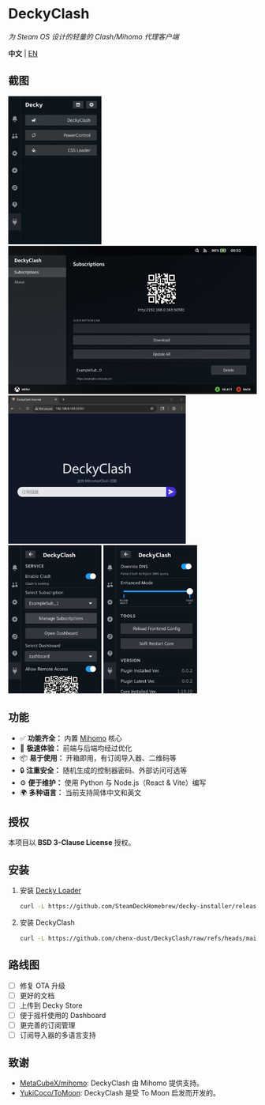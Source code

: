 # DeckyClash

*为 Steam OS 设计的轻量的 Clash/Mihomo 代理客户端*

**中文** | [EN](./README.md)

## 截图

<div class="grid">
   <img src="./assets/fast.gif" alt="Blazing Fast" height="300px"/>
   <img src="./assets/sub_mng.jpg" alt="Subscription Manager" height="300px"/>
   <img src="./assets/external.jpg" alt="External Subscription Importer" height="300px"/>
   <img src="./assets/qa-menu-1.jpg" alt="Quick Access Menu 1" height="300px"/>
   <img src="./assets/qa-menu-2.jpg" alt="Quick Access Menu 2" height="300px"/>
</div>

## 功能

- ✅ **功能齐全：** 内置 [Mihomo](https://github.com/MetaCubeX/mihomo) 核心
- 🚀 **极速体验：** 前端与后端均经过优化
- 📦 **易于使用：** 开箱即用，有订阅导入器、二维码等
- 🔒 **注重安全：** 随机生成的控制器密码、外部访问可选等
- ⚙️ **便于维护：** 使用 Python 与 Node.js（React & Vite）编写
- 🌍 **多种语言：** 当前支持简体中文和英文

## 授权

本项目以 **BSD 3-Clause License** 授权。

## 安装

1. 安装 [Decky Loader](https://github.com/SteamDeckHomebrew/decky-loader)

   ```sh
   curl -L https://github.com/SteamDeckHomebrew/decky-installer/releases/latest/download/install_release.sh | sh
   ```

2. 安装 DeckyClash

   ```sh
   curl -L https://github.com/chenx-dust/DeckyClash/raw/refs/heads/main/install.sh | bash
   ```

## 路线图

- [ ] 修复 OTA 升级
- [ ] 更好的文档
- [ ] 上传到 Decky Store
- [ ] 便于摇杆使用的 Dashboard
- [ ] 更完善的订阅管理
- [ ] 订阅导入器的多语言支持

## 致谢

- [MetaCubeX/mihomo](https://github.com/MetaCubeX/mihomo): DeckyClash 由 Mihomo 提供支持。
- [YukiCoco/ToMoon](https://github.com/YukiCoco/ToMoon): DeckyClash 是受 To Moon 启发而开发的。
